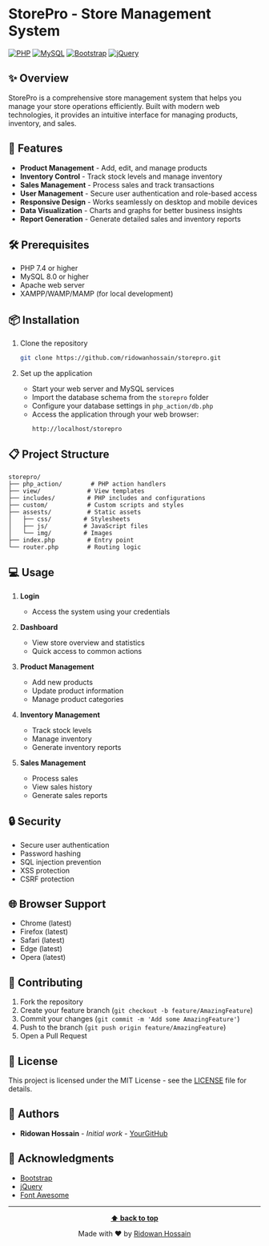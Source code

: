 # StorePro - Store Management System

[![PHP](https://img.shields.io/badge/PHP-7.4+-777BB4.svg?style=flat&logo=php&logoColor=white)](https://php.net/)
[![MySQL](https://img.shields.io/badge/MySQL-8.0+-4479A1.svg?style=flat&logo=mysql&logoColor=white)](https://www.mysql.com/)
[![Bootstrap](https://img.shields.io/badge/Bootstrap-5.0+-7952B3.svg?style=flat&logo=bootstrap&logoColor=white)](https://getbootstrap.com/)
[![jQuery](https://img.shields.io/badge/jQuery-3.6+-0769AD.svg?style=flat&logo=jquery&logoColor=white)](https://jquery.com/)

## ✨ Overview

StorePro is a comprehensive store management system that helps you manage your store operations efficiently. Built with modern web technologies, it provides an intuitive interface for managing products, inventory, and sales.

## 🚀 Features

- **Product Management** - Add, edit, and manage products
- **Inventory Control** - Track stock levels and manage inventory
- **Sales Management** - Process sales and track transactions
- **User Management** - Secure user authentication and role-based access
- **Responsive Design** - Works seamlessly on desktop and mobile devices
- **Data Visualization** - Charts and graphs for better business insights
- **Report Generation** - Generate detailed sales and inventory reports

## 🛠️ Prerequisites

- PHP 7.4 or higher
- MySQL 8.0 or higher
- Apache web server
- XAMPP/WAMP/MAMP (for local development)

## 📦 Installation

1. Clone the repository
   ```bash
   git clone https://github.com/ridowanhossain/storepro.git
   ```

2. Set up the application
   - Start your web server and MySQL services
   - Import the database schema from the `storepro` folder
   - Configure your database settings in `php_action/db.php`
   - Access the application through your web browser:
     ```
     http://localhost/storepro
     ```

## 📋 Project Structure

```
storepro/
├── php_action/        # PHP action handlers
├── view/             # View templates
├── includes/         # PHP includes and configurations
├── custom/           # Custom scripts and styles
├── assests/          # Static assets
│   ├── css/         # Stylesheets
│   ├── js/          # JavaScript files
│   └── img/         # Images
├── index.php         # Entry point
└── router.php        # Routing logic
```

## 💻 Usage

1. **Login**
   - Access the system using your credentials

2. **Dashboard**
   - View store overview and statistics
   - Quick access to common actions

3. **Product Management**
   - Add new products
   - Update product information
   - Manage product categories

4. **Inventory Management**
   - Track stock levels
   - Manage inventory
   - Generate inventory reports

5. **Sales Management**
   - Process sales
   - View sales history
   - Generate sales reports

## 🔒 Security

- Secure user authentication
- Password hashing
- SQL injection prevention
- XSS protection
- CSRF protection

## 🌐 Browser Support

- Chrome (latest)
- Firefox (latest)
- Safari (latest)
- Edge (latest)
- Opera (latest)

## 🤝 Contributing

1. Fork the repository
2. Create your feature branch (`git checkout -b feature/AmazingFeature`)
3. Commit your changes (`git commit -m 'Add some AmazingFeature'`)
4. Push to the branch (`git push origin feature/AmazingFeature`)
5. Open a Pull Request

## 📄 License

This project is licensed under the MIT License - see the [LICENSE](LICENSE) file for details.

## 👥 Authors

- **Ridowan Hossain** - *Initial work* - [YourGitHub](https://github.com/ridowanhossain)

## 🙏 Acknowledgments

- [Bootstrap](https://getbootstrap.com)
- [jQuery](https://jquery.com)
- [Font Awesome](https://fontawesome.com)

---

<div align="center">

**[⬆ back to top](#storepro---store-management-system)**

Made with ❤️ by [Ridowan Hossain](https://github.com/ridowanhossain)

</div>